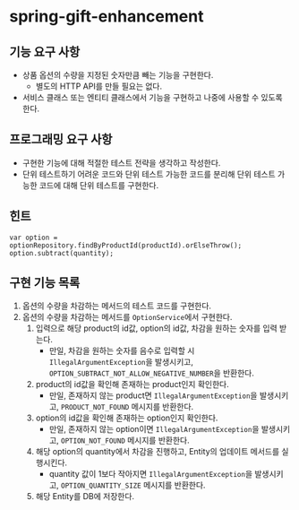 # spring-gift-enhancement

## 기능 요구 사항

- 상품 옵션의 수량을 지정된 숫자만큼 빼는 기능을 구현한다.
    - 별도의 HTTP API를 만들 필요는 없다.
- 서비스 클래스 또는 엔티티 클래스에서 기능을 구현하고 나중에 사용할 수 있도록 한다.

## 프로그래밍 요구 사항

- 구현한 기능에 대해 적절한 테스트 전략을 생각하고 작성한다.
- 단위 테스트하기 어려운 코드와 단위 테스트 가능한 코드를 분리해 단위 테스트 가능한 코드에 대해 단위 테스트를 구현한다.

## 힌트

```
var option = optionRepository.findByProductId(productId).orElseThrow();
option.subtract(quantity);
```

## 구현 기능 목록

1. 옵션의 수량을 차감하는 메서드의 테스트 코드를 구현한다.
2. 옵션의 수량을 차감하는 메서드를 `OptionService`에서 구현한다.
    1. 입력으로 해당 product의 id값, option의 id값, 차감을 원하는 숫자를 입력 받는다.
        - 만일, 차감을 원하는 숫자를 음수로 입력할 시 `IllegalArgumentException`을
          발생시키고, `OPTION_SUBTRACT_NOT_ALLOW_NEGATIVE_NUMBER`을 반환한다.
    2. product의 id값을 확인해 존재하는 product인지 확인한다.
        - 만일, 존재하지 않는 product면 `IllegalArgumentException`을 발생시키고, `PRODUCT_NOT_FOUND` 메시지를 반환한다.
    3. option의 id값을 확인해 존재하는 option인지 확인한다.
        - 만일, 존재하지 않는 option이면 `IllegalArgumentException`을 발생시키고, `OPTION_NOT_FOUND` 메시지를 반환한다.
    4. 해당 option의 quantity에서 차감을 진행하고, Entity의 업데이트 메서드를 실행시킨다.
        - quantity 값이 1보다 작아지면 `IllegalArgumentException`을 발생시키고, `OPTION_QUANTITY_SIZE` 메시지를 반환한다.
    5. 해당 Entity를 DB에 저장한다.